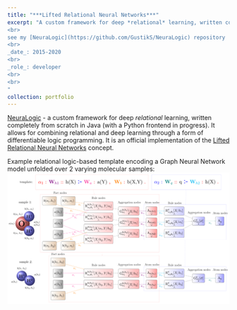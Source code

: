 ```yaml
---
title: "***Lifted Relational Neural Networks***"
excerpt: "A custom framework for deep *relational* learning, written completely from scratch in Java (with a Python frontend)
<br>
see my [NeuraLogic](https://github.com/GustikS/NeuraLogic) repository
<br>
_date_: 2015-2020
<br>
_role_: developer
<br>
<br>
"
collection: portfolio
---
```


[NeuraLogic](https://github.com/GustikS/NeuraLogic) - a custom framework for deep *relational* learning, written completely from scratch in Java (with a Python frontend in progress).
It allows for combining relational and deep learning through a form of differentiable logic programming. It is an official implementation of the [Lifted Relational Neural Networks](/publication/2009-10-01-paper-title-number-1) concept.


Example relational logic-based template encoding a Graph Neural Network model unfolded over 2 varying molecular samples:
![Template2Neural Grounding](/images/example_template.png)